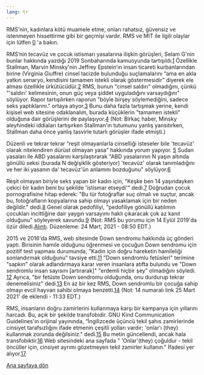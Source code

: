 ```yaml
---
lang: tr
---
```


RMS'nin, kadınlara kötü muamele etme, onları rahatsız, güvensiz ve istenmeyen hissettirme gibi bir geçmişi vardır. RMS ve MIT ile ilgili olaylar için lütfen [0] 'a bakın.

[0]: https://selamjie.medium.com/remove-richard-stallman-appendix-a-a7e41e784f88

RMS’nin tecavüz ve çocuk istismarı yasalarına ilişkin görüşleri, Selam G'nin bunlar hakkında yazdığı 2019 Sonbaharında kamuoyunda tartışıldı.[1] Özellikle Stallman, Marvin Minsky'nin Jeffrey Epstein’ın insan ticareti kurbanlarından birine (Virginia Giuffre) cinsel tacizde bulunduğu suçlamalarını “ama en akla yatkın senaryo, kendisini tamamen istekli olarak göstermesidir” diyerek ele alması özellikle ürkütücüdür.[2] RMS, bunun "cinsel saldırı" olmadığını, çünkü "'saldırı' kelimesinin, onun güç veya şiddet uyguladığını varsaydığını" söylüyor. Rapor tartışılırken raporun "böyle birşey söylemediğini, sadece seks yaptıklarını." ortaya atıyor.[3] Bunu daha fazla tartışmak yerine, kendi kişisel web sitesine odaklanalım, burada küçüklerin "tamamen istekli" olduğuna dair görüşlerini de paylaşıyor.[4] (Not: Birkaç haber, Minsky aleyhindeki iddiaları tartışırken Stallman'ın tutumunu yanlış yansıtırken, Stallman daha önce yanlış tasvirle tutarlı görüşler ifade etmişti.)

[1]: https://web.archive.org/web/20210325013429/https://selamjie.medium.com/remove-richard-stallman-fec6ec210794
[2]: https://web.archive.org/web/20210325013629/https://www.vice.com/en/article/9ke3ke/famed-computer-scientist-richard-stallman-described-epstein-victims-as-entirely-willing
[3]: https://web.archive.org/web/20210325013629/https://www.vice.com/en/article/9ke3ke/famed-computer-scientist-richard-stallman-described-epstein-victims-as-entirely-willing
[4]: https://web.archive.org/web/20210325013706/https://stallman.org/archives/2018-jul-oct.html#23_September_2018_(Cody_Wilson)

Düzenli ve tekrar tekrar “reşit olmayanlarla cinselliği isteseler bile 'tecavüz' olarak nitelendiren dürüst olmayan yasa” hakkında yorum yapıyor. [5] Sudan yasaları ile ABD yasalarını karşılaştırarak "ABD yasalarının N yaşın altında gönüllü seksi (burada N değişiklik gösteriyor) 'tecavüz' olarak tanımladığını ve her iki yasanın da' tecavüz'ün anlamını bozduğunu" söylüyor.[6]

[5]: https://web.archive.org/web/20210325013844/https://stallman.org/archives/2017-sep-dec.html#13_November_2017_(Jelani_Maraj)
[6]: https://web.archive.org/web/20210325013942/https://stallman.org/archives/2018-may-aug.html#14_May_2018_(Death_sentence_in_Sudan)

Reşit olmayan biriyle seks yapan bir kadın için, "Keşke ben 14 yaşındayken çekici bir kadın beni bu şekilde 'istismar etseydi'" dedi.[7] Doğrudan çocuk pornografisine hitap ederek: "Bu tür fotoğraflar suç olmalı ve suçtur, ancak bu, fotoğrafların kopyalarına sahip olmayı yasaklamak için bir neden değildir." dedi.[8] Genel olarak pedofiliyi, "pedofiliye gönüllü katılımın çocukları incittiğine dair yaygın varsayımı haklı çıkaracak çok az kanıt olduğunu" söyleyerek savundu.[9] (Not: RMS bu yorumu için 14 Eylül 2019'da özür diledi.[Alıntı][10]. Düzenleme: 24 Mart, 2021 - 08:50 EDT.)

[7]: https://web.archive.org/web/20210325014110/https://stallman.org/archives/2015-mar-jun.html#5_June_2015_(Law_being_an_ass)
[8]: https://web.archive.org/web/20210325014131/https://stallman.org/archives/2014-jul-oct.html#26_October_2014_(Prison_for_cartoon)
[9]: https://web.archive.org/web/20210325014249/https://stallman.org/archives/2012-nov-feb.html#04_January_2013_(Pedophilia)
[10]: https://web.archive.org/web/20210325015259/https://stallman.org/archives/2019-jul-oct.html#14_September_2019_(Sex_between_an_adult_and_a_child_is_wrong)

2015 ve 2016'da RMS, web sitesinde Down sendromu hakkında üç gönderi yaptı. Birisinin hamile olduğunu öğrenmesi ve çocuğun Down sendromu için pozitif test yapması durumunda, "Kadın için doğru hareketin hamileliği sonlandırmak olduğunu" tavsiye etti.[11] "Down sendromlu fetüsleri" terimine "sapkın" olarak adlandırmaya karar veren insanlara atıfta bulundu ve "Down sendromlu insan sayısını [artırarak]" "erdemli hiçbir şey" olmadığını söyledi. [12] Ayrıca, "bir fetüste Down sendromu olduğunda, onu durdurup tekrar denemelisiniz" dedi.[13] En az bir kez RMS, Down sendromlu bir çocuğa sahip olmayı evcil hayvan sahibi olmaya benzetti.[14] (Not: 14 numaralı link 25 Mart 2021' de eklendi - 11:33 EDT.)

[11]: https://web.archive.org/web/20210325014348/https://stallman.org/archives/2016-jul-oct.html#31_October_2016_(Down's_syndrome)
[12]: https://web.archive.org/web/20210325014343/https://stallman.org/archives/2015-jul-oct.html#21_October_2015_(Mistaking_a_fetus_for_a_baby)
[13]: https://web.archive.org/web/20210325014628/https://stallman.org/archives/2016-mar-jun.html#23_April_2016_(Fetuses_with_Downs_syndrome)
[14]: https://web.archive.org/web/20161107050933/https://stallman.org/archives/2016-jul-oct.html#31_October_2016_(Down's_syndrome)

RMS, insanların doğru zamirlerini kullanmaya karşı bir kampanya için yıllarını harcadı. Bu, açık bir şekilde transfobidir. GNU Kind Communication Guidelines'ın orijinal yayınında, “İngilizcede üçüncü tekil şahıs zamirlerinde cinsiyet tarafsızlığını ifade etmenin çeşitli yolları vardır; 'onlar'ı (they) kullanmak zorunda değilsiniz." dedi.[15] Bu metin güncellendi, ancak hala transfobiktir.[16] Web sitesindeki ana sayfada " 'Onlar'(they) çoğuldur - tekil öncüller için, cinsiyet ayrımı gözetmeyen tekil zamirler kullanın." İfadesi yer alıyor.[17]

[15]: https://web.archive.org/web/20181022140126/https://www.gnu.org/philosophy/kind-communication.html
[16]: https://web.archive.org/web/20210325014959/https://www.gnu.org/philosophy/kind-communication.html
[17]: https://web.archive.org/web/20210325014851/https://stallman.org/

[Ana sayfaya dön][18]

[18]: https://rms-open-letter.github.io/
